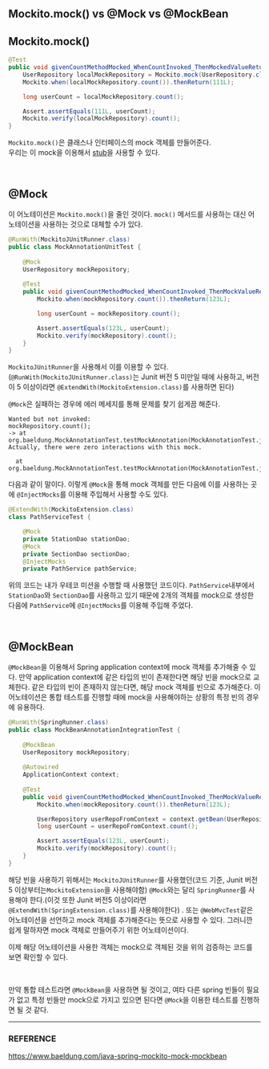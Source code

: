 ## Mockito.mock() vs @Mock vs @MockBean

## Mockito.mock()

```java
@Test
public void givenCountMethodMocked_WhenCountInvoked_ThenMockedValueReturned() {
    UserRepository localMockRepository = Mockito.mock(UserRepository.class);
    Mockito.when(localMockRepository.count()).thenReturn(111L);

    long userCount = localMockRepository.count();

    Assert.assertEquals(111L, userCount);
    Mockito.verify(localMockRepository).count();
}
```

``Mockito.mock()``은 클래스나 인터페이스의 mock 객체를 만들어준다.  
우리는 이 mock을 이용해서 [stub](https://ko.wikipedia.org/wiki/%EB%A9%94%EC%86%8C%EB%93%9C_%EC%8A%A4%ED%85%81)을 사용할 수 있다.  

<br/>

## @Mock

이 어노테이션은 ``Mockito.mock()``을 줄인 것이다. ``mock()`` 메서드를 사용하는 대신 어노테이션을 사용하는 것으로 대체할 수가 있다.  

```java
@RunWith(MockitoJUnitRunner.class)
public class MockAnnotationUnitTest {
    
    @Mock
    UserRepository mockRepository;
    
    @Test
    public void givenCountMethodMocked_WhenCountInvoked_ThenMockValueReturned() {
        Mockito.when(mockRepository.count()).thenReturn(123L);

        long userCount = mockRepository.count();

        Assert.assertEquals(123L, userCount);
        Mockito.verify(mockRepository).count();
    }
}
```

``MockitoJUnitRunner``을 사용해서 이를 이용할 수 있다.(``@RunWith(MockitoJUnitRunner.class)``는 Junit 버전 5 미만일 때에 사용하고, 버전이 5 이상이라면  ``@ExtendWith(MockitoExtension.class)``를 사용하면 된다)  

``@Mock``은 실패하는 경우에 에러 메세지를 통해 문제를 찾기 쉽게끔 해준다.  

```
Wanted but not invoked:
mockRepository.count();
-> at org.baeldung.MockAnnotationTest.testMockAnnotation(MockAnnotationTest.java:22)
Actually, there were zero interactions with this mock.

  at org.baeldung.MockAnnotationTest.testMockAnnotation(MockAnnotationTest.java:22)
```

다음과 같이 말이다. 이렇게 ``@Mock``을 통해 mock 객체를 만든 다음에 이를 사용하는 곳에 ``@InjectMocks``를 이용해 주입해서 사용할 수도 있다.  

```java
@ExtendWith(MockitoExtension.class)
class PathServiceTest {

    @Mock
    private StationDao stationDao;
    @Mock
    private SectionDao sectionDao;
    @InjectMocks
    private PathService pathService;
```

위의 코드는 내가 우테코 미션을 수행할 때 사용했던 코드이다. ``PathService``내부에서 ``StationDao``와 ``SectionDao``를 사용하고 있기 때문에 2개의 객체를 mock으로 생성한 다음에 ``PathService``에 ``@InjectMocks``를 이용해 주입해 주었다.  

<br/>

## @MockBean

``@MockBean``을 이용해서 Spring application context에 mock 객체를 추가해줄 수 있다. 만약 application context에 같은 타입의 빈이 존재한다면 해당 빈을 mock으로 교체한다. 같은 타입의 빈이 존재하지 않는다면, 해당 mock 객체를 빈으로 추가해준다. 이 어노테이션은 통합 테스트를 진행할 때에 mock을 사용해야하는 상황의 특정 빈의 경우에 유용하다.  

```java
@RunWith(SpringRunner.class)
public class MockBeanAnnotationIntegrationTest {
    
    @MockBean
    UserRepository mockRepository;
    
    @Autowired
    ApplicationContext context;
    
    @Test
    public void givenCountMethodMocked_WhenCountInvoked_ThenMockValueReturned() {
        Mockito.when(mockRepository.count()).thenReturn(123L);

        UserRepository userRepoFromContext = context.getBean(UserRepository.class);
        long userCount = userRepoFromContext.count();

        Assert.assertEquals(123L, userCount);
        Mockito.verify(mockRepository).count();
    }
}
```

해당 빈을 사용하기 위해서는 ``MockitoJUnitRunner``를 사용했던(코드 기준, Junit 버전 5 이상부터는``MockitoExtension``을 사용해야함) ``@Mock``와는 달리 ``SpringRunner``를 사용해야 한다.(이것 또한 Junit 버전5 이상이라면 ``@ExtendWith(SpringExtension.class)``를 사용해야한다) . 또는 ``@WebMvcTest``같은 어노테이션을 선언하고 mock 객체를 추가해준다는 뜻으로 사용할 수 있다. 그러니깐 쉽게 말하자면 mock 객체로 만들어주기 위한 어노테이션이다.  

이제 해당 어노테이션을 사용한 객체는 mock으로 객체된 것을 위의 검증하는 코드를 보면 확인할 수 있다.  

<br/>

만약 통합 테스트라면 ``@MockBean``을 사용하면 될 것이고, 여타 다른 spring 빈들이 필요가 없고 특정 빈들만 mock으로 가지고 있으면 된다면 ``@Mock``을 이용한 테스트를 진행하면 될 것 같다.

***

### REFERENCE

https://www.baeldung.com/java-spring-mockito-mock-mockbean